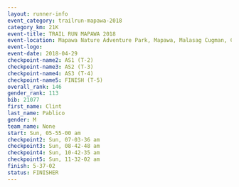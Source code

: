 ```yaml
---
layout: runner-info 
event_category: trailrun-mapawa-2018 
category_km: 21K 
event-title: TRAIL RUN MAPAWA 2018 
event-location: Mapawa Nature Adventure Park, Mapawa, Malasag Cugman, Cagayan de Oro Philippines 
event-logo: 
event-date: 2018-04-29 
checkpoint-name2: AS1 (T-2) 
checkpoint-name3: AS2 (T-3) 
checkpoint-name4: AS3 (T-4) 
checkpoint-name5: FINISH (T-5) 
overall_rank: 146
gender_rank: 113
bib: 21077
first_name: Clint
last_name: Pablico
gender: M
team_name: None
start: Sun, 05-55-00 am
checkpoint2: Sun, 07-03-36 am
checkpoint3: Sun, 08-42-48 am
checkpoint4: Sun, 10-42-35 am
checkpoint5: Sun, 11-32-02 am
finish: 5-37-02
status: FINISHER
---
```

